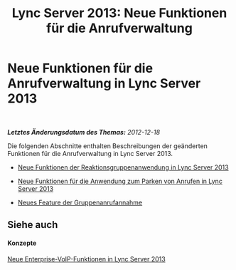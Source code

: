 ﻿---
title: 'Lync Server 2013: Neue Funktionen für die Anrufverwaltung'
TOCTitle: Neue Funktionen für die Anrufverwaltung
ms:assetid: 99246e87-daba-4bf0-9e2c-763dffa56b58
ms:mtpsurl: https://technet.microsoft.com/de-de/library/Gg398789(v=OCS.15)
ms:contentKeyID: 49294852
ms.date: 05/19/2016
mtps_version: v=OCS.15
ms.translationtype: HT
---

# Neue Funktionen für die Anrufverwaltung in Lync Server 2013

 

_**Letztes Änderungsdatum des Themas:** 2012-12-18_

Die folgenden Abschnitte enthalten Beschreibungen der geänderten Funktionen für die Anrufverwaltung in Lync Server 2013.

  - [Neue Funktionen der Reaktionsgruppenanwendung in Lync Server 2013](lync-server-2013-new-response-group-application-features.md)

  - [Neue Funktionen für die Anwendung zum Parken von Anrufen in Lync Server 2013](lync-server-2013-new-call-park-application-features.md)

  - [Neues Feature der Gruppenanrufannahme](lync-server-2013-new-group-call-pickup-feature.md)

## Siehe auch

#### Konzepte

[Neue Enterprise-VoIP-Funktionen in Lync Server 2013](lync-server-2013-new-enterprise-voice-features.md)

